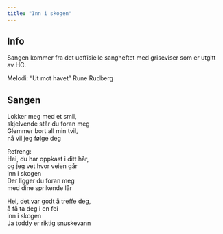```yaml
---
title: "Inn i skogen"
---
```


Info
----

Sangen kommer fra det uoffisielle sangheftet med griseviser som er
utgitt av HC.

Melodi: “Ut mot havet” Rune Rudberg

Sangen
------

Lokker meg med et smil,  
skjelvende står du foran meg  
Glemmer bort all min tvil,  
nå vil jeg følge deg

Refreng:  
Hei, du har oppkast i ditt hår,  
og jeg vet hvor veien går  
inn i skogen  
Der ligger du foran meg  
med dine sprikende lår

Hei, det var godt å treffe deg,  
å få ta deg i en fei  
inn i skogen  
Ja toddy er riktig snuskevann